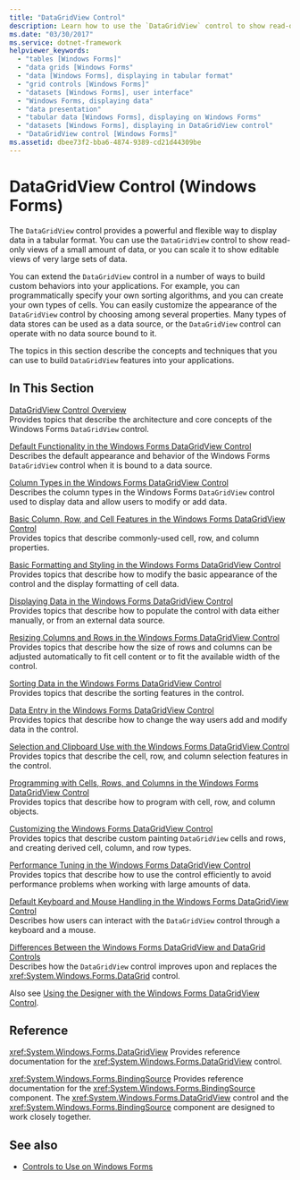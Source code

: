 ```yaml
---
title: "DataGridView Control"
description: Learn how to use the `DataGridView` control to show read-only views of a small amount of data, or scale it to show editable views of very large sets of data.
ms.date: "03/30/2017"
ms.service: dotnet-framework
helpviewer_keywords: 
  - "tables [Windows Forms]"
  - "data grids [Windows Forms"
  - "data [Windows Forms], displaying in tabular format"
  - "grid controls [Windows Forms]"
  - "datasets [Windows Forms], user interface"
  - "Windows Forms, displaying data"
  - "data presentation"
  - "tabular data [Windows Forms], displaying on Windows Forms"
  - "datasets [Windows Forms], displaying in DataGridView control"
  - "DataGridView control [Windows Forms]"
ms.assetid: dbee73f2-bba6-4874-9389-cd21d44309be
---
```

# DataGridView Control (Windows Forms)

The `DataGridView` control provides a powerful and flexible way to display data in a tabular format. You can use the `DataGridView` control to show read-only views of a small amount of data, or you can scale it to show editable views of very large sets of data.

You can extend the `DataGridView` control in a number of ways to build custom behaviors into your applications. For example, you can programmatically specify your own sorting algorithms, and you can create your own types of cells. You can easily customize the appearance of the `DataGridView` control by choosing among several properties. Many types of data stores can be used as a data source, or the `DataGridView` control can operate with no data source bound to it.

The topics in this section describe the concepts and techniques that you can use to build `DataGridView` features into your applications.

## In This Section

[DataGridView Control Overview](datagridview-control-overview-windows-forms.md)\
Provides topics that describe the architecture and core concepts of the Windows Forms `DataGridView` control.

[Default Functionality in the Windows Forms DataGridView Control](default-functionality-in-the-windows-forms-datagridview-control.md)\
Describes the default appearance and behavior of the Windows Forms `DataGridView` control when it is bound to a data source.

[Column Types in the Windows Forms DataGridView Control](column-types-in-the-windows-forms-datagridview-control.md)\
Describes the column types in the Windows Forms `DataGridView` control used to display data and allow users to modify or add data.

[Basic Column, Row, and Cell Features in the Windows Forms DataGridView Control](basic-column-row-and-cell-features-wf-datagridview-control.md)\
Provides topics that describe commonly-used cell, row, and column properties.

[Basic Formatting and Styling in the Windows Forms DataGridView Control](basic-formatting-and-styling-in-the-windows-forms-datagridview-control.md)\
Provides topics that describe how to modify the basic appearance of the control and the display formatting of cell data.

[Displaying Data in the Windows Forms DataGridView Control](displaying-data-in-the-windows-forms-datagridview-control.md)\
Provides topics that describe how to populate the control with data either manually, or from an external data source.

[Resizing Columns and Rows in the Windows Forms DataGridView Control](resizing-columns-and-rows-in-the-windows-forms-datagridview-control.md)\
Provides topics that describe how the size of rows and columns can be adjusted automatically to fit cell content or to fit the available width of the control.

[Sorting Data in the Windows Forms DataGridView Control](sorting-data-in-the-windows-forms-datagridview-control.md)\
Provides topics that describe the sorting features in the control.

[Data Entry in the Windows Forms DataGridView Control](data-entry-in-the-windows-forms-datagridview-control.md)\
Provides topics that describe how to change the way users add and modify data in the control.

[Selection and Clipboard Use with the Windows Forms DataGridView Control](selection-and-clipboard-use-with-the-windows-forms-datagridview-control.md)\
Provides topics that describe the cell, row, and column selection features in the control.

[Programming with Cells, Rows, and Columns in the Windows Forms DataGridView Control](programming-with-cells-rows-and-columns-in-the-datagrid.md)\
Provides topics that describe how to program with cell, row, and column objects.

[Customizing the Windows Forms DataGridView Control](customizing-the-windows-forms-datagridview-control.md)\
Provides topics that describe custom painting `DataGridView` cells and rows, and creating derived cell, column, and row types.

[Performance Tuning in the Windows Forms DataGridView Control](performance-tuning-in-the-windows-forms-datagridview-control.md)\
Provides topics that describe how to use the control efficiently to avoid performance problems when working with large amounts of data.

[Default Keyboard and Mouse Handling in the Windows Forms DataGridView Control](default-keyboard-and-mouse-handling-in-the-windows-forms-datagridview-control.md)\
Describes how users can interact with the `DataGridView` control through a keyboard and a mouse.

[Differences Between the Windows Forms DataGridView and DataGrid Controls](differences-between-the-windows-forms-datagridview-and-datagrid-controls.md)\
Describes how the `DataGridView` control improves upon and replaces the <xref:System.Windows.Forms.DataGrid> control.

Also see [Using the Designer with the Windows Forms DataGridView Control](using-the-designer-with-the-windows-forms-datagridview-control.md).

## Reference

<xref:System.Windows.Forms.DataGridView>
Provides reference documentation for the <xref:System.Windows.Forms.DataGridView> control.

<xref:System.Windows.Forms.BindingSource>
Provides reference documentation for the <xref:System.Windows.Forms.BindingSource> component. The <xref:System.Windows.Forms.DataGridView> control and the <xref:System.Windows.Forms.BindingSource> component are designed to work closely together.

## See also

- [Controls to Use on Windows Forms](controls-to-use-on-windows-forms.md)
